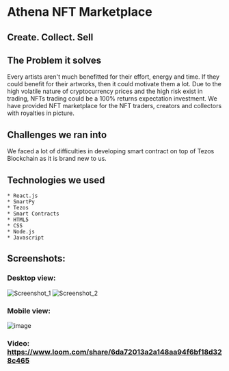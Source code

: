 # Athena NFT Marketplace
## Create. Collect. Sell
## The Problem it solves
Every artists aren't much benefitted for their effort, energy and time. If they could benefit for their artworks, then it could motivate them a lot. Due to the high volatile nature of cryptocurrency prices and the high risk exist in trading, NFTs trading could be a 100% returns expectation investment. We have provided NFT marketplace for the NFT traders, creators and collectors with royalties in picture.
## Challenges we ran into
We faced a lot of difficulties in developing smart contract on top of Tezos Blockchain as it is brand new to us.

## Technologies we used
    * React.js
    * SmartPy
    * Tezos
    * Smart Contracts
    * HTML5
    * CSS
    * Node.js
    * Javascript

## Screenshots:
### Desktop view:
![Screenshot_1](https://user-images.githubusercontent.com/78247889/132233637-53a88be2-8560-4c95-86d7-94d2abfc246f.png)
![Screenshot_2](https://user-images.githubusercontent.com/78247889/132233854-956bb6ba-c57a-4237-bcf7-e4beddb0125c.png)
### Mobile view:
![image](https://user-images.githubusercontent.com/78247889/132234010-d0adec3e-b4b5-4d76-b32f-bbef53662779.png)

### Video: https://www.loom.com/share/6da72013a2a148aa94f6bf18d328c465